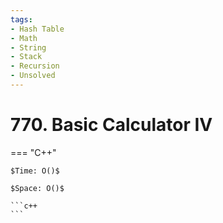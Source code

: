 ```yaml
---
tags:
- Hash Table
- Math
- String
- Stack
- Recursion
- Unsolved
---
```



# 770. Basic Calculator IV

=== "C++"

    $Time: O()$

    $Space: O()$

    ```c++
    ```